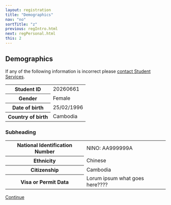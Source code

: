 ```yaml
---
layout: registration
title: "Demographics"
nav: "no"
sortTitle: "z"
previous: regIntro.html
next: regPersonal.html
this: 2
---
```


## Demographics

If any of the following information is incorrect please [contact Student Services](https://www.nottingham.ac.uk/studentservices/).


<table class="table table-sm notFullWidth">
  <tbody>
    <tr>
      <th scope="row">Student ID</th>
      <td>20260661</td>
    </tr>
    <tr>
      <th scope="row">Gender</th>
      <td>Female</td>
    </tr>
    <tr>
      <th scope="row">Date of birth</th>
      <td>25/02/1996</td>
    </tr>
    <tr>
      <th scope="row">Country of birth</th>
      <td>Cambodia</td>
    </tr>    
  </tbody>
</table>


<h3>Subheading</h3>

<table class="table table-sm notFullWidth">
  <tbody>
    <tr>
      <th scope="row">National Identification Number</th>
      <td>NINO: AA999999A</td>
    </tr>
    <tr>
      <th scope="row">Ethnicity</th>
      <td>Chinese</td>
    </tr>
    <tr>
      <th scope="row">Citizenship</th>
      <td>Cambodia</td>
    </tr>
    <tr>
      <th scope="row">Visa or Permit Data</th>
      <td>Lorum ipsum what goes here????</td>
    </tr>    
  </tbody>
</table>

<div id="buttons">
  <a class="btn btn-primary" type="submit" href="{{page.next}}">Continue</a>
</div>
